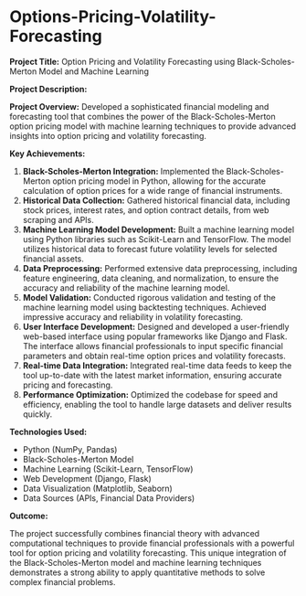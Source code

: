 # Options-Pricing-Volatility-Forecasting

**Project Title:** Option Pricing and Volatility Forecasting using Black-Scholes-Merton Model and Machine Learning

**Project Description:**

**Project Overview:**
Developed a sophisticated financial modeling and forecasting tool that combines the power of the Black-Scholes-Merton option pricing model with machine learning techniques to provide advanced insights into option pricing and volatility forecasting.

**Key Achievements:**

1. **Black-Scholes-Merton Integration:** Implemented the Black-Scholes-Merton option pricing model in Python, allowing for the accurate calculation of option prices for a wide range of financial instruments.
2. **Historical Data Collection:** Gathered historical financial data, including stock prices, interest rates, and option contract details, from web scraping and APIs. 
3. **Machine Learning Model Development:** Built a machine learning model using Python libraries such as Scikit-Learn and TensorFlow. The model utilizes historical data to forecast future volatility levels for selected financial assets.
4. **Data Preprocessing:** Performed extensive data preprocessing, including feature engineering, data cleaning, and normalization, to ensure the accuracy and reliability of the machine learning model.
5. **Model Validation:** Conducted rigorous validation and testing of the machine learning model using backtesting techniques. Achieved impressive accuracy and reliability in volatility forecasting.
6. **User Interface Development:** Designed and developed a user-friendly web-based interface using popular frameworks like Django and Flask. The interface allows financial professionals to input specific financial parameters and obtain real-time option prices and volatility forecasts.
7. **Real-time Data Integration:** Integrated real-time data feeds to keep the tool up-to-date with the latest market information, ensuring accurate pricing and forecasting.
8. **Performance Optimization:** Optimized the codebase for speed and efficiency, enabling the tool to handle large datasets and deliver results quickly.

**Technologies Used:**

- Python (NumPy, Pandas)
- Black-Scholes-Merton Model
- Machine Learning (Scikit-Learn, TensorFlow)
- Web Development (Django, Flask)
- Data Visualization (Matplotlib, Seaborn)
- Data Sources (APIs, Financial Data Providers)

**Outcome:**

The project successfully combines financial theory with advanced computational techniques to provide financial professionals with a powerful tool for option pricing and volatility forecasting. This unique integration of the Black-Scholes-Merton model and machine learning techniques demonstrates a strong ability to apply quantitative methods to solve complex financial problems.
